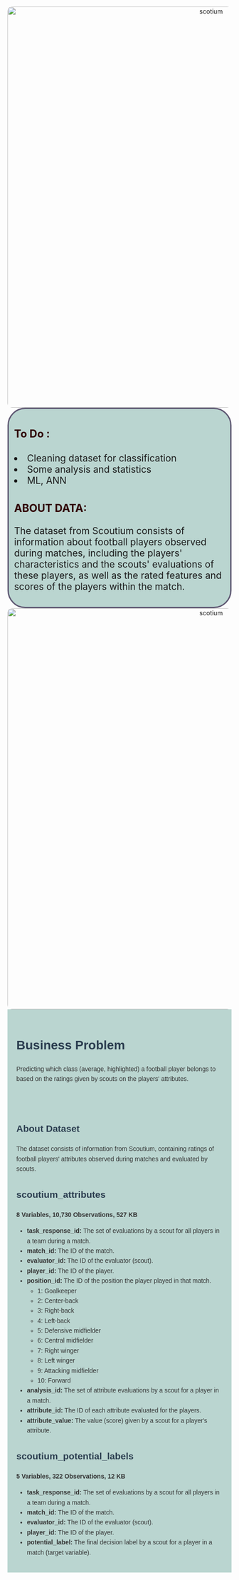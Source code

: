 <div style="border-radius: 10px; overflow: hidden; text-align: center;">
    <img src="https://www.girisimhaber.com/uploads/image/post/_diger201807/Scoutium.jpg" alt="scotium" width="900"></div>

<div style="border-radius: 40px; border: #5E5772 solid; padding: 12px; background-color: #0654; font-size: 150%; text-align: left;">
    
<h4 align="left"><font color='#30000' size=5%>To Do :</font></h4>
    
<li> Cleaning dataset for classification</li>
    
<li> Some analysis and statistics</li>
    
<li> ML, ANN
    
    

<h3 align="left"><font color='#300000' size=5%>ABOUT DATA:</font></h3>

The dataset from Scoutium consists of information about football players observed during matches, including the players' characteristics and the scouts' evaluations of these players, as well as the rated features and scores of the players within the match.
</div>
<div style="border-radius: 10px; overflow: hidden; text-align: center;">
    <img src="https://i.ytimg.com/vi/GCKuxyKAbVc/maxresdefault.jpg" alt="scotium" width="900"></div>


<div style="font-family: Arial, sans-serif; line-height: 1.6; background-color: #0654; color: #333; padding: 20px;">

<h1 style="color: #2c3e50;">Business Problem</h1>
<p>Predicting which class (average, highlighted) a football player belongs to based on the ratings given by scouts on the players' attributes.</p> 
</div>

<div style="font-family: Arial, sans-serif; line-height: 1.6; background-color: #0654; color: #333; padding: 20px;">
<h2 style="color: #2c3e50;">About Dataset</h2>
<p>The dataset consists of information from Scoutium, containing ratings of football players' attributes observed during matches and evaluated by scouts.</p>

<h2 style="color: #2c3e50;">scoutium_attributes</h2>
<p><strong>8 Variables, 10,730 Observations, 527 KB</strong></p>
<ul>
<li><strong>task_response_id:</strong> The set of evaluations by a scout for all players in a team during a match.</li>
<li><strong>match_id:</strong> The ID of the match.</li>
<li><strong>evaluator_id:</strong> The ID of the evaluator (scout).</li>
<li><strong>player_id:</strong> The ID of the player.</li>
<li><strong>position_id:</strong> The ID of the position the player played in that match.
<ul>
<li>1: Goalkeeper</li>
<li>2: Center-back</li>
<li>3: Right-back</li>
<li>4: Left-back</li>
<li>5: Defensive midfielder</li>
<li>6: Central midfielder</li>
<li>7: Right winger</li>
<li>8: Left winger</li>
<li>9: Attacking midfielder</li>
<li>10: Forward</li>
</ul>
</li>
<li><strong>analysis_id:</strong> The set of attribute evaluations by a scout for a player in a match.</li>
<li><strong>attribute_id:</strong> The ID of each attribute evaluated for the players.</li>
<li><strong>attribute_value:</strong> The value (score) given by a scout for a player's attribute.</li>
</ul>

<h2 style="color: #2c3e50;">scoutium_potential_labels</h2>
<p><strong>5 Variables, 322 Observations, 12 KB</strong></p>
<ul>
<li><strong>task_response_id:</strong> The set of evaluations by a scout for all players in a team during a match.</li>
<li><strong>match_id:</strong> The ID of the match.</li>
<li><strong>evaluator_id:</strong> The ID of the evaluator (scout).</li>
<li><strong>player_id:</strong> The ID of the player.</li>
<li><strong>potential_label:</strong> The final decision label by a scout for a player in a match (target variable).</li>
</ul>

</div>
